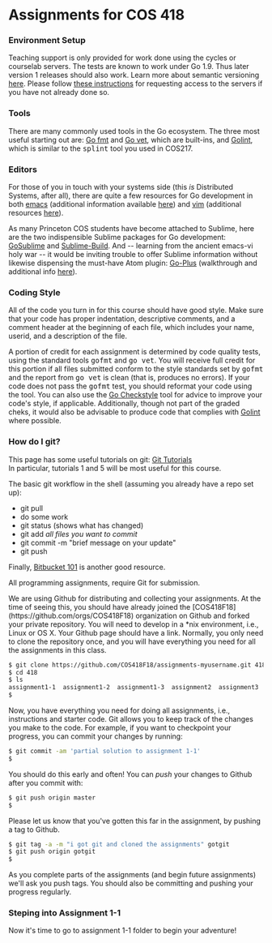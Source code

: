 # Assignments for COS 418

### Environment Setup

Teaching support is only provided for work done using the cycles or courselab servers. The tests are known to work under Go 1.9. Thus later version 1 releases should also work. Learn more about semantic versioning [here](https://semver.org/). Please follow <a href="setup.md">these instructions</a> for requesting access to the servers if you have not already done so.

### Tools
<p>
 There are many commonly used tools in the Go ecosystem. The three most useful starting out are:
 <a href="https://golang.org/cmd/gofmt/">Go fmt</a> and <a href="https://golang.org/cmd/vet/">Go vet</a>, which are built-ins, and <a href="https://github.com/golang/lint">Golint</a>, which is similar to the <tt>splint</tt> tool you used in COS217.
</p>

### Editors
<p>
 For those of you in touch with your systems side (this <em>is</em> Distributed Systems, after all), there are quite a few resources for Go development in both <a href="https://github.com/dominikh/go-mode.el">emacs</a> (additional information available <a href="http://dominik.honnef.co/posts/2013/03/emacs-go-1/">here</a>) and <a href="https://github.com/fatih/vim-go">vim</a> (additional resources <a href="http://farazdagi.com/blog/2015/vim-as-golang-ide/">here</a>).
</p>

<p>
 As many Princeton COS students have become attached to Sublime, here are the two indispensible Sublime packages for Go development: <a href="https://github.com/DisposaBoy/GoSublime">GoSublime</a> and <a href="https://github.com/golang/sublime-build">Sublime-Build</a>. And -- learning from the ancient emacs-vi holy war -- it would be inviting trouble to offer Sublime information without likewise dispensing the must-have Atom plugin: <a href="https://atom.io/packages/go-plus">Go-Plus</a> (walkthrough and additional info <a href="https://rominirani.com/setup-go-development-environment-with-atom-editor-a87a12366fcf#.v49dtbadi">here</a>).
</p>

### Coding Style

<p>All of the code you turn in for this course should have good style.
Make sure that your code has proper indentation, descriptive comments,
and a comment header at the beginning of each file, which includes
your name, userid, and a description of the file.</p>

<p>A portion of credit for each assignment is determined by code
quality tests, using the standard tools <tt>gofmt</tt> and <tt>go
vet</tt>.  You will receive full credit for this portion if all files
submitted conform to the style standards set by <tt>gofmt</tt> and the
report from <tt>go vet</tt> is clean (that is, produces no errors).
If your code does not pass the <tt>gofmt</tt> test, you should
reformat your code using the tool. You can also use the <a
href="https://github.com/qiniu/checkstyle">Go Checkstyle</a> tool for
advice to improve your code's style, if applicable.  Additionally,
though not part of the graded cheks, it would also be advisable to
produce code that complies with <a
href="https://github.com/golang/lint">Golint</a> where possible. </p>

<h3>How do I git?</h3>
This page has some useful tutorials on git: <a href="https://www.atlassian.com/git/tutorial">Git Tutorials</a></br>
In particular, tutorials 1 and 5 will be most useful for this course.</p>

<p>The basic git workflow in the shell (assuming you already have a repo set up):</br>
<ul>
<li>git pull</li>
<li>do some work</li>
<li>git status (shows what has changed)</li>
<li>git add <i>all files you want to commit</i></li>
<li>git commit -m "brief message on your update"</li>
<li>git push</li>
</ul>
</p>

<p>Finally, <a href="https://confluence.atlassian.com/display/BITBUCKET/Bitbucket+101">Bitbucket 101</a> is another good resource.</p>


<p> All programming assignments, require Git for submission. <p> We are using Github for distributing and collecting your assignments. At the time of seeing this, you should have already joined the [COS418F18](https://github.com/orgs/COS418F18) organization on Github and forked your private repository. You will need to develop in a *nix environment, i.e., Linux or OS X. Your Github page should have a link. Normally, you only need to clone the repository once, and you will have everything you need for all the assignments in this class.

```bash
$ git clone https://github.com/COS418F18/assignments-myusername.git 418
$ cd 418
$ ls
assignment1-1  assignment1-2  assignment1-3  assignment2  assignment3  assignment4  assignment5  README.md  setup.md
$ 
```

Now, you have everything you need for doing all assignments, i.e., instructions and starter code. Git allows you to keep track of the changes you make to the code. For example, if you want to checkpoint your progress, you can <emph>commit</emph> your changes by running:

```bash
$ git commit -am 'partial solution to assignment 1-1'
$ 
```

You should do this early and often!  You can _push_ your changes to Github after you commit with:

```bash
$ git push origin master
$ 
```

Please let us know that you've gotten this far in the assignment, by pushing a tag to Github.

```bash
$ git tag -a -m "i got git and cloned the assignments" gotgit
$ git push origin gotgit
$
```

As you complete parts of the assignments (and begin future assignments) we'll ask you push tags. You should also be committing and pushing your progress regularly.

### Steping into Assignment 1-1

Now it's time to go to assignment 1-1 folder to begin your adventure!
